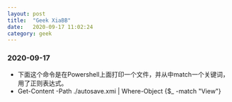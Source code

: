 ```yaml
---
layout: post
title:  "Geek XiaBB"
date:   2020-09-17 11:02:24
category: geek
---
```


### 2020-09-17

* 下面这个命令是在Powershell上面打印一个文件，并从中match一个关键词，用了正则表达式。
* Get-Content -Path ./autosave.xmi | Where-Object {$_ -match "View"}